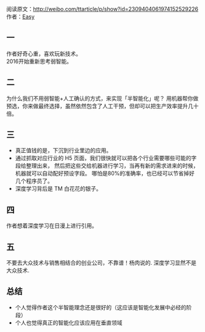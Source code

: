 阅读原文：http://weibo.com/ttarticle/p/show?id=2309404061974152529226
作者：[Easy](http://weibo.com/u/1088413295)

## 一

作者好奇心重，喜欢玩新技术。   
2016开始重新思考弱智能。

## 二

为什么我们不用弱智能+人工确认的方式，来实现「半智能化」呢？
用机器帮你做预选，你来做最终选择，虽然依然包含了人工干预，但却可以把生产效率提升几十倍。

## 三

* 真正值钱的是，下沉到行业里边的应用。
* 通过抓取对应行业的 H5 页面，我们很快就可以把各个行业需要哪些可能的字段给整理出来，
  然后把这些交给机器进行学习，当再有新的需求进来的时候，机器就可以自动配好预设字段。
  哪怕是80%的准确率，也已经可以节省掉好几个程序员了。
* 深度学习背后是 TM 白花花的银子。

## 四

作者想着深度学习在日漫上进行引用。

## 五

不要去大众技术与销售相结合的创业公司，不靠谱！杨肉说的. 深度学习显然不是大众技术.

## 总结

* 个人觉得作者这个半智能理念还是很好的（这应该是智能化发展中必经的阶段）
* 个人也觉得真正的智能化应该应用在垂直领域